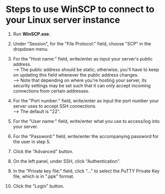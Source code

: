 # Steps to use WinSCP to connect to your Linux server instance

1) Run <b>WinSCP.exe</b>.

2) Under "Session", for the "File Protocol:" field, choose "SCP" in the dropdown menu.

3) For the "Host name:" field, write/enter as input your server's public address.<br>
--> The public address should be static; otherwise, you'll have to keep on updating this field whenever the public address changes.<br>
--> Note that depending on where you're hosting your server, its security settings may be set such that it can only accept incoming connections from certain addresses.

4) For the "Port number:" field, write/enter as input the port number your server uses to accept SSH connections.<br>
--> The default is "22".

5) For the "User name:" field, write/enter what you use to access/log into your server.

6) For the "Password:" field, write/enter the accompanying password for the user in step 5.

7) Click the "Advanced" button.

8) On the left panel, under SSH, click "Authentication".

9) In the "Private key file:" field, click "..." to select the PuTTY Private Key file, which is in ".ppk" format.

10) Click the "Login" button.

